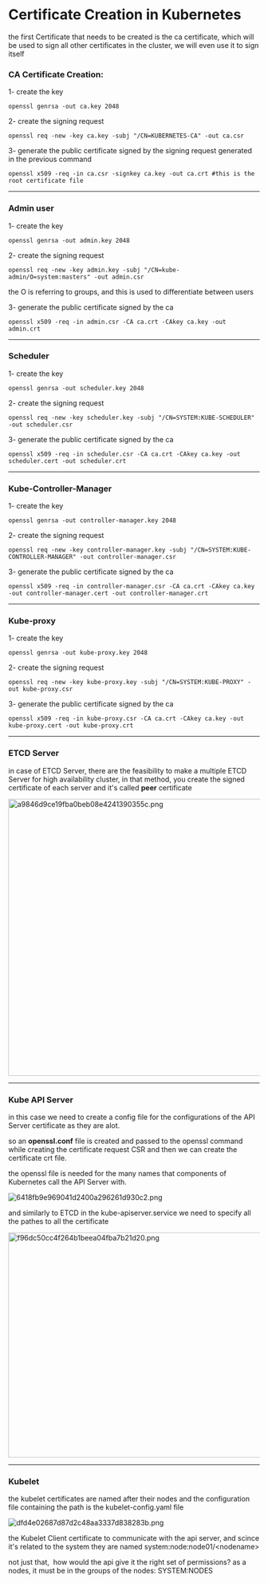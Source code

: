 # Certificate Creation in Kubernetes

the first Certificate that needs to be created is the ca certificate, which will be used to sign all other certificates in the cluster, we will even use it to sign itself

### CA Certificate Creation:

1- create the key

`openssl genrsa -out ca.key 2048 `

2- create the signing request

`openssl req -new -key ca.key -subj "/CN=KUBERNETES-CA" -out ca.csr`

3- generate the public certificate signed by the signing request generated in the previous command

`openssl x509 -req -in ca.csr -signkey ca.key -out ca.crt #this is the root certificate file `

* * *

### Admin user

1- create the key

`openssl genrsa -out admin.key 2048 `

2- create the signing request

`openssl req -new -key admin.key -subj "/CN=kube-admin/O=system:masters" -out admin.csr`

the O is referring to groups, and this is used to differentiate between users

3- generate the public certificate signed by the ca

`openssl x509 -req -in admin.csr -CA ca.crt -CAkey ca.key -out admin.crt`

* * *

### Scheduler

1- create the key

`openssl genrsa -out scheduler.key 2048 `

2- create the signing request

`openssl req -new -key scheduler.key -subj "/CN=SYSTEM:KUBE-SCHEDULER" -out scheduler.csr`

3- generate the public certificate signed by the ca

`openssl x509 -req -in scheduler.csr -CA ca.crt -CAkey ca.key -out scheduler.cert -out scheduler.crt`

* * *

### Kube-Controller-Manager

1- create the key

`openssl genrsa -out controller-manager.key 2048 `

2- create the signing request

`openssl req -new -key controller-manager.key -subj "/CN=SYSTEM:KUBE-CONTROLLER-MANAGER" -out controller-manager.csr`

3- generate the public certificate signed by the ca

`openssl x509 -req -in controller-manager.csr -CA ca.crt -CAkey ca.key -out controller-manager.cert -out controller-manager.crt`

* * *

### Kube-proxy

1- create the key

`openssl genrsa -out kube-proxy.key 2048 `

2- create the signing request

`openssl req -new -key kube-proxy.key -subj "/CN=SYSTEM:KUBE-PROXY" -out kube-proxy.csr`

3- generate the public certificate signed by the ca

`openssl x509 -req -in kube-proxy.csr -CA ca.crt -CAkey ca.key -out kube-proxy.cert -out kube-proxy.crt`

* * *

### ETCD Server

in case of ETCD Server, there are the feasibility to make a multiple ETCD Server for high availability cluster, in that method, you create the signed certificate of each server and it's called **peer** certificate

<img src="../../_resources/a9846d9ce19fba0beb08e4241390355c.png" alt="a9846d9ce19fba0beb08e4241390355c.png" width="1149" height="555">

* * *

### Kube API Server

in this case we need to create a config file for the configurations of the API Server certificate as they are alot.

so an **openssl.conf** file is created and passed to the openssl command while creating the certificate request CSR and then we can create the certificate crt file.

the openssl file is needed for the many names that components of Kubernetes call the API Server with.

![6418fb9e969041d2400a296261d930c2.png](../../_resources/6418fb9e969041d2400a296261d930c2.png)

and similarly to ETCD in the kube-apiserver.service we need to specify all the pathes to all the certificate

<img src="../../_resources/f96dc50cc4f264b1beea04fba7b21d20.png" alt="f96dc50cc4f264b1beea04fba7b21d20.png" width="934" height="451">

* * *

### Kubelet

the kubelet certificates are named after their nodes and the configuration file containing the path is the kubelet-config.yaml file

![dfd4e02687d87d2c48aa3337d838283b.png](../../_resources/dfd4e02687d87d2c48aa3337d838283b.png)

the Kubelet Client certificate to communicate with the api server, and scince it's related to the system they are named system:node:node01/&lt;nodename&gt;

not just that,  how would the api give it the right set of permissions? as a nodes, it must be in the groups of the nodes: SYSTEM:NODES